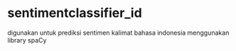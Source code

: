 # sentimentclassifier_id

digunakan untuk prediksi sentimen kalimat bahasa indonesia menggunakan library spaCy
